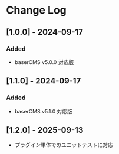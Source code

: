 # Change Log

## [1.0.0] - 2024-09-17
### Added
- baserCMS v5.0.0 対応版

## [1.1.0] - 2024-09-17
### Added
- baserCMS v5.1.0 対応版

## [1.2.0] - 2025-09-13
- プラグイン単体でのユニットテストに対応
